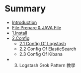 # Summary

* [Introduction](README.md)
* [File Prepare & JAVA File](chapter1.md)
* [1.Install](install.md)
* [2.Config](Config.md)
   * [2.1 Config Of Logstash](config_of_logstash.md)
   * 2.2 Config Of ElasticSearch
   * 2.3 Config Of Kibana
* 3. Logstash Grok Pattern 教學

